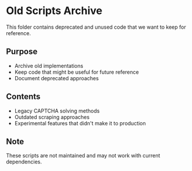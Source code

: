 # Old Scripts Archive

This folder contains deprecated and unused code that we want to keep for reference.

## Purpose
- Archive old implementations
- Keep code that might be useful for future reference
- Document deprecated approaches

## Contents
- Legacy CAPTCHA solving methods
- Outdated scraping approaches
- Experimental features that didn't make it to production

## Note
These scripts are not maintained and may not work with current dependencies.